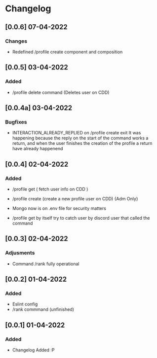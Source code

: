 # Changelog

## [0.0.6] 07-04-2022

### Changes
- Redefined /profile create component and composition



## [0.0.5] 03-04-2022

### Added 
- /profile delete command (Deletes user on CDD)
## [0.0.4a] 03-04-2022

### Bugfixes 
- INTERACTION_ALREADY_REPLIED on /profile create exit
It was happening because the reply on the start of the command works a return, and when the user finishes the creation of the profile a return have already happenend


## [0.0.4] 02-04-2022
### Added
- /profile get ( fetch user info on CDD )
- /profile create (create a new profile user on CDD) {Adm Only}


- Mongo now is on .env file for security matters
- /profile get by itself try to catch user by discord user that called the command
## [0.0.3] 02-04-2022

### Adjusments
- Command /rank fully operational
## [0.0.2] 01-04-2022
### Added
- Eslint config
- /rank commmand (unfinished)

## [0.0.1] 01-04-2022

### Added
- Changelog Added :P